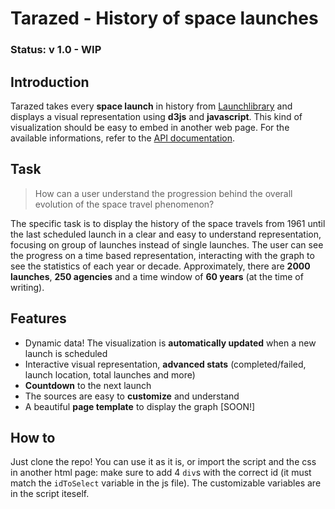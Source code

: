 # Tarazed - History of space launches

### Status: v 1.0 - WIP

## Introduction
Tarazed takes every **space launch** in history from [Launchlibrary](https://launchlibrary.net) and displays a visual representation using **d3js** and **javascript**. This kind of visualization should be easy to embed in another web page. For the available informations, refer to the [API documentation](https://launchlibrary.net/docs/1.4.1/api.html).

## Task
> How can a user understand the progression behind the overall evolution of the space travel phenomenon?

The specific task is to display the history of the space travels from 1961 until the last scheduled launch in a clear and easy to understand representation, focusing on group of launches instead of single launches. 
The user can see the progress on a time based representation, interacting with the graph to see the statistics of each year or decade.
Approximately, there are **2000 launches**, **250 agencies** and a time window of **60 years** (at the time of writing).

## Features
- Dynamic data! The visualization is **automatically updated** when a new launch is scheduled
- Interactive visual representation, **advanced stats** (completed/failed, launch location, total launches and more)
- **Countdown** to the next launch
- The sources are easy to **customize** and understand
- A beautiful **page template** to display the graph [SOON!]

## How to
Just clone the repo! You can use it as it is, or import the script and the css in another html page: make sure to add 4 `div`s with the correct id (it must match the `idToSelect` variable in the js file). The customizable variables are in the script iteself. 
